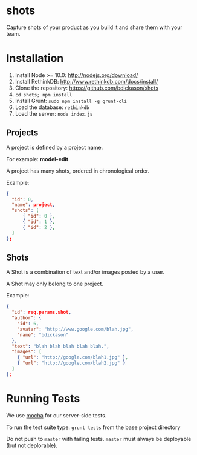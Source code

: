 shots
=====

Capture shots of your product as you build it and share them with your team.

# Installation
1. Install Node >= 10.0: http://nodejs.org/download/
2. Install RethinkDB: http://www.rethinkdb.com/docs/install/
3. Clone the repository: https://github.com/bdickason/shots
4. `cd shots; npm install`
5. Install Grunt: `sudo npm install -g grunt-cli`
6. Load the database: `rethinkdb`
7. Load the server: `node index.js`

## Projects

A project is defined by a project name.

For example: **model-edit**

A project has many shots, ordered in chronological order.

Example:

```json
{
  "id": 0,
  "name": project,
  "shots": [
      { "id": 0 },
      { "id": 1 },
      { "id": 2 },
  ]
};
```

## Shots

A Shot is a combination of text and/or images posted by a user.

A Shot may only belong to one project.

Example:

```json
{
  "id": req.params.shot,
  "author": {
    "id": 6,
    "avatar": "http://www.google.com/blah.jpg",
    "name": "bdickason"
  },
  "text": "blah blah blah blah blah.",
  "images": [
    { "url": "http://google.com/blah1.jpg" },
    { "url": "http://google.com/blah2.jpg" }
  ]
};
```

# Running Tests

We use [mocha](http://visionmedia.github.io/mocha/) for our server-side tests.

To run the test suite type:
`grunt tests` from the base project directory

Do not push to `master` with failing tests. `master` must always be deployable (but not deplorable).
